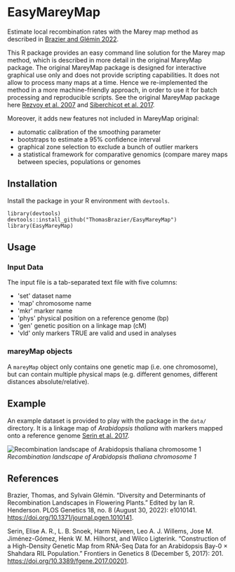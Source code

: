 # EasyMareyMap

Estimate local recombination rates with the Marey map method as described in [Brazier and Glémin 2022](https://doi.org/10.1371/journal.pgen.1010141).

This R package provides an easy command line solution for the Marey map method, which is described in more detail in the original MareyMap package. The original MareyMap package is designed for interactive graphical use only and does not provide scripting capabilities. It does not allow to process many maps at a time. Hence we re-implemented the method in a more machine-friendly approach, in order to use it for batch processing and reproducible scripts. See the original MareyMap package here [Rezvoy et al. 2007](https://academic.oup.com/bioinformatics/article-lookup/doi/10.1093/bioinformatics/btm315) and [Siberchicot et al. 2017](https://CRAN.R-project.org/package=MareyMap).


Moreover, it adds new features not included in MareyMap original:
* automatic calibration of the smoothing parameter
* bootstraps to estimate a 95% confidence interval
* graphical zone selection to exclude a bunch of outlier markers
* a statistical framework for comparative genomics (compare marey maps between species, populations or genomes


## Installation

Install the package in your R environment with `devtools`.

```
library(devtools)
devtools::install_github("ThomasBrazier/EasyMareyMap")
library(EasyMareyMap)
```

## Usage

### Input Data

The input file is a tab-separated text file with five columns:
* 'set' dataset name
* 'map' chromosome name
* 'mkr' marker name 
* 'phys' physical position on a reference genome (bp)
* 'gen' genetic position on a linkage map (cM)
* 'vld' only markers TRUE are valid and used in analyses


### mareyMap objects

A `mareyMap` object only contains one genetic map (i.e. one chromosome), but can contain multiple physical maps (e.g. different genomes, different distances absolute/relative).



## Example

An example dataset is provided to play with the package in the `data/` directory. It is a linkage map of *Arabidopsis thaliana* with markers mapped onto a reference genome [Serin et al. 2017](http://journal.frontiersin.org/article/10.3389/fgene.2017.00201/full).


![Recombination landscape of *Arabidopsis thaliana* chromosome 1](https://github.com/ThomasBrazier/EasyMareyMap/blob/main/ints/extdata/Arabidopsis_thaliana_chromosome1.jpg?raw=true)
*Recombination landscape of *Arabidopsis thaliana* chromosome 1*


## References

Brazier, Thomas, and Sylvain Glémin. “Diversity and Determinants of Recombination Landscapes in Flowering Plants.” Edited by Ian R. Henderson. PLOS Genetics 18, no. 8 (August 30, 2022): e1010141. https://doi.org/10.1371/journal.pgen.1010141.

Serin, Elise A. R., L. B. Snoek, Harm Nijveen, Leo A. J. Willems, Jose M. Jiménez-Gómez, Henk W. M. Hilhorst, and Wilco Ligterink. “Construction of a High-Density Genetic Map from RNA-Seq Data for an Arabidopsis Bay-0 × Shahdara RIL Population.” Frontiers in Genetics 8 (December 5, 2017): 201. https://doi.org/10.3389/fgene.2017.00201.

